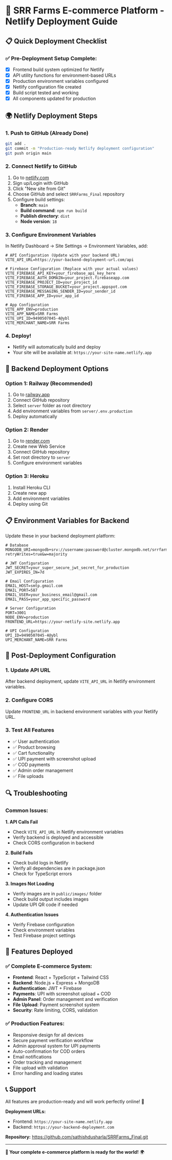 # 🚀 SRR Farms E-commerce Platform - Netlify Deployment Guide

## 📋 Quick Deployment Checklist

### ✅ Pre-Deployment Setup Complete:
- [x] Frontend build system optimized for Netlify
- [x] API utility functions for environment-based URLs
- [x] Production environment variables configured
- [x] Netlify configuration file created
- [x] Build script tested and working
- [x] All components updated for production

## 🌍 Netlify Deployment Steps

### 1. **Push to GitHub** (Already Done)
```bash
git add .
git commit -m "Production-ready Netlify deployment configuration"
git push origin main
```

### 2. **Connect Netlify to GitHub**
1. Go to [netlify.com](https://netlify.com)
2. Sign up/Login with GitHub
3. Click "New site from Git"
4. Choose GitHub and select `SRRFarms_Final` repository
5. Configure build settings:
   - **Branch**: `main`
   - **Build command**: `npm run build`
   - **Publish directory**: `dist`
   - **Node version**: `18`

### 3. **Configure Environment Variables**
In Netlify Dashboard → Site Settings → Environment Variables, add:

```env
# API Configuration (Update with your backend URL)
VITE_API_URL=https://your-backend-deployment-url.com/api

# Firebase Configuration (Replace with your actual values)
VITE_FIREBASE_API_KEY=your_firebase_api_key_here
VITE_FIREBASE_AUTH_DOMAIN=your_project.firebaseapp.com
VITE_FIREBASE_PROJECT_ID=your_project_id
VITE_FIREBASE_STORAGE_BUCKET=your_project.appspot.com
VITE_FIREBASE_MESSAGING_SENDER_ID=your_sender_id
VITE_FIREBASE_APP_ID=your_app_id

# App Configuration
VITE_APP_ENV=production
VITE_APP_NAME=SRR Farms
VITE_UPI_ID=9490507045-4@ybl
VITE_MERCHANT_NAME=SRR Farms
```

### 4. **Deploy!**
- Netlify will automatically build and deploy
- Your site will be available at: `https://your-site-name.netlify.app`

## 🔧 Backend Deployment Options

### Option 1: Railway (Recommended)
1. Go to [railway.app](https://railway.app)
2. Connect GitHub repository
3. Select `server` folder as root directory
4. Add environment variables from `server/.env.production`
5. Deploy automatically

### Option 2: Render
1. Go to [render.com](https://render.com)
2. Create new Web Service
3. Connect GitHub repository
4. Set root directory to `server`
5. Configure environment variables

### Option 3: Heroku
1. Install Heroku CLI
2. Create new app
3. Add environment variables
4. Deploy using Git

## 📋 Environment Variables for Backend

Update these in your backend deployment platform:

```env
# Database
MONGODB_URI=mongodb+srv://username:password@cluster.mongodb.net/srrfarms?retryWrites=true&w=majority

# JWT Configuration
JWT_SECRET=your_super_secure_jwt_secret_for_production
JWT_EXPIRES_IN=7d

# Email Configuration
EMAIL_HOST=smtp.gmail.com
EMAIL_PORT=587
EMAIL_USER=your_business_email@gmail.com
EMAIL_PASS=your_app_specific_password

# Server Configuration
PORT=3001
NODE_ENV=production
FRONTEND_URL=https://your-netlify-site.netlify.app

# UPI Configuration
UPI_ID=9490507045-4@ybl
UPI_MERCHANT_NAME=SRR Farms
```

## 🎯 Post-Deployment Configuration

### 1. **Update API URL**
After backend deployment, update `VITE_API_URL` in Netlify environment variables.

### 2. **Configure CORS**
Update `FRONTEND_URL` in backend environment variables with your Netlify URL.

### 3. **Test All Features**
- ✅ User authentication
- ✅ Product browsing
- ✅ Cart functionality
- ✅ UPI payment with screenshot upload
- ✅ COD payments
- ✅ Admin order management
- ✅ File uploads

## 🔍 Troubleshooting

### Common Issues:

**1. API Calls Fail**
- Check `VITE_API_URL` in Netlify environment variables
- Verify backend is deployed and accessible
- Check CORS configuration in backend

**2. Build Fails**
- Check build logs in Netlify
- Verify all dependencies are in package.json
- Check for TypeScript errors

**3. Images Not Loading**
- Verify images are in `public/images/` folder
- Check build output includes images
- Update UPI QR code if needed

**4. Authentication Issues**
- Verify Firebase configuration
- Check environment variables
- Test Firebase project settings

## 🌟 Features Deployed

### ✅ Complete E-commerce System:
- **Frontend**: React + TypeScript + Tailwind CSS
- **Backend**: Node.js + Express + MongoDB
- **Authentication**: JWT + Firebase
- **Payments**: UPI with screenshot upload + COD
- **Admin Panel**: Order management and verification
- **File Upload**: Payment screenshot system
- **Security**: Rate limiting, CORS, validation

### ✅ Production Features:
- Responsive design for all devices
- Secure payment verification workflow
- Admin approval system for UPI payments
- Auto-confirmation for COD orders
- Email notifications
- Order tracking and management
- File upload with validation
- Error handling and loading states

## 📞 Support

All features are production-ready and will work perfectly online! 🎉

**Deployment URLs:**
- Frontend: `https://your-site-name.netlify.app`
- Backend: `https://your-backend-deployment.com`

**Repository:** https://github.com/sathishdusharla/SRRFarms_Final.git

---

**🎯 Your complete e-commerce platform is ready for the world!** 🌍
